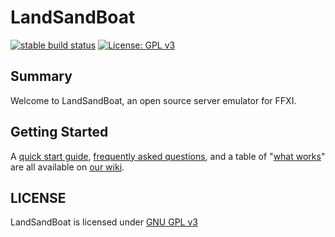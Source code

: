 # LandSandBoat
[![stable build status](https://github.com/LandSandBoat/server/badges/stable/pipeline.svg?key_text=base)](https://github.com/LandSandBoat/server/commits/topaz)
[![License: GPL v3](https://img.shields.io/badge/License-GPLv3-blue.svg)](https://www.gnu.org/licenses/gpl-3.0)

## Summary
Welcome to LandSandBoat, an open source server emulator for FFXI.

## Getting Started
A [quick start guide](https://github.com/DerpyProjectGroup/topaz/wikis/Quick-Start-Guide), [frequently asked questions](https://github.com/LandSandBoat/server/-/wikis/Frequently-Asked-Questions), and a table of "[what works](https://github.com/LandSandBoat/server/-/wikis/What-Works)" are all available on [our wiki](https://github.com/DerpyProjectGroup/topaz/wikis/home).

## LICENSE
LandSandBoat is licensed under [GNU GPL v3](https://github.com/LandSandBoat/server/blob/topaz/LICENSE)
